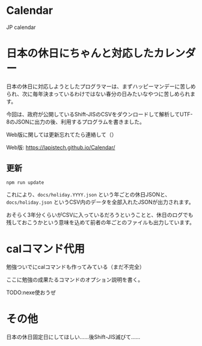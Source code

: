 # Calendar

JP calendar

# 日本の休日にちゃんと対応したカレンダー

日本の休日に対応しようとしたプログラマーは、まずハッピーマンデーに苦しめられ、次に毎年決まっているわけではない春分の日みたいなやつに苦しめられます。

今回は、政府が公開しているShift-JISのCSVをダウンロードして解析してUTF-8のJSONに出力の後、利用するプログラムを書きました。

Web版に関しては更新忘れてたら連絡して（）

Web版: https://lapistech.github.io/Calendar/

## 更新

```
npm run update
```

これにより、`docs/holiday.YYYY.json` という年ごとの休日JSONと、`docs/holiday.json` というCSV内のデータを全部入れたJSONが出力されます。

おそらく3年分くらいがCSVに入っているだろうということと、休日のログでも残しておこうかという意味を込めて前者の年ごとのファイルも出力しています。

# calコマンド代用

勉強ついでにcalコマンドも作ってみている（まだ不完全）

ここに勉強の成果たるコマンドのオプション説明を書く。

TODO:nexe使おうぜ

# その他

日本の休日固定日にしてほしい……後Shift-JIS滅びて……
